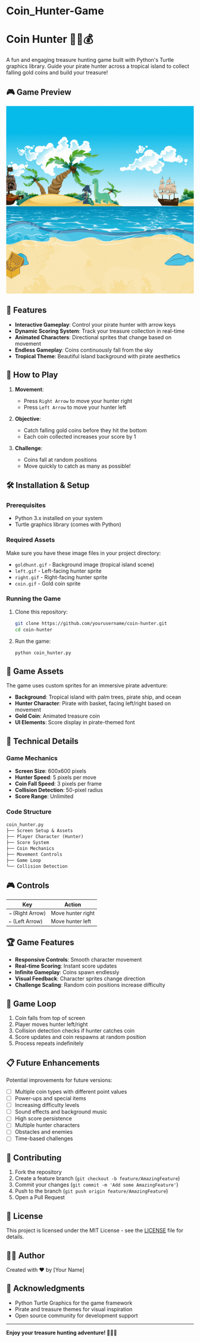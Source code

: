 # Coin_Hunter-Game

# Coin Hunter 🏴‍☠️💰

A fun and engaging treasure hunting game built with Python's Turtle graphics library. Guide your pirate hunter across a tropical island to collect falling gold coins and build your treasure!

## 🎮 Game Preview

![Game Screenshot](goldhunt.gif)

## 🚀 Features

- **Interactive Gameplay**: Control your pirate hunter with arrow keys
- **Dynamic Scoring System**: Track your treasure collection in real-time
- **Animated Characters**: Directional sprites that change based on movement
- **Endless Gameplay**: Coins continuously fall from the sky
- **Tropical Theme**: Beautiful island background with pirate aesthetics

## 🎯 How to Play

1. **Movement**: 
   - Press `Right Arrow` to move your hunter right
   - Press `Left Arrow` to move your hunter left

2. **Objective**: 
   - Catch falling gold coins before they hit the bottom
   - Each coin collected increases your score by 1

3. **Challenge**: 
   - Coins fall at random positions
   - Move quickly to catch as many as possible!

## 🛠️ Installation & Setup

### Prerequisites
- Python 3.x installed on your system
- Turtle graphics library (comes with Python)

### Required Assets
Make sure you have these image files in your project directory:
- `goldhunt.gif` - Background image (tropical island scene)
- `left.gif` - Left-facing hunter sprite
- `right.gif` - Right-facing hunter sprite  
- `coin.gif` - Gold coin sprite

### Running the Game
1. Clone this repository:
   ```bash
   git clone https://github.com/yourusername/coin-hunter.git
   cd coin-hunter
   ```

2. Run the game:
   ```bash
   python coin_hunter.py
   ```

## 🎨 Game Assets

The game uses custom sprites for an immersive pirate adventure:
- **Background**: Tropical island with palm trees, pirate ship, and ocean
- **Hunter Character**: Pirate with basket, facing left/right based on movement
- **Gold Coin**: Animated treasure coin
- **UI Elements**: Score display in pirate-themed font

## 🔧 Technical Details

### Game Mechanics
- **Screen Size**: 600x600 pixels
- **Hunter Speed**: 5 pixels per move
- **Coin Fall Speed**: 3 pixels per frame
- **Collision Detection**: 50-pixel radius
- **Score Range**: Unlimited

### Code Structure
```
coin_hunter.py
├── Screen Setup & Assets
├── Player Character (Hunter)
├── Score System
├── Coin Mechanics  
├── Movement Controls
├── Game Loop
└── Collision Detection
```

## 🎮 Controls

| Key | Action |
|-----|--------|
| `→` (Right Arrow) | Move hunter right |
| `←` (Left Arrow) | Move hunter left |

## 🏆 Game Features

- **Responsive Controls**: Smooth character movement
- **Real-time Scoring**: Instant score updates
- **Infinite Gameplay**: Coins spawn endlessly
- **Visual Feedback**: Character sprites change direction
- **Challenge Scaling**: Random coin positions increase difficulty

## 🔄 Game Loop

1. Coin falls from top of screen
2. Player moves hunter left/right
3. Collision detection checks if hunter catches coin
4. Score updates and coin respawns at random position
5. Process repeats indefinitely

## 📋 Future Enhancements

Potential improvements for future versions:
- [ ] Multiple coin types with different point values
- [ ] Power-ups and special items
- [ ] Increasing difficulty levels
- [ ] Sound effects and background music
- [ ] High score persistence
- [ ] Multiple hunter characters
- [ ] Obstacles and enemies
- [ ] Time-based challenges

## 🤝 Contributing

1. Fork the repository
2. Create a feature branch (`git checkout -b feature/AmazingFeature`)
3. Commit your changes (`git commit -m 'Add some AmazingFeature'`)
4. Push to the branch (`git push origin feature/AmazingFeature`)
5. Open a Pull Request

## 📝 License

This project is licensed under the MIT License - see the [LICENSE](LICENSE) file for details.

## 👨‍💻 Author

Created with ❤️ by [Your Name]

## 🙏 Acknowledgments

- Python Turtle Graphics for the game framework
- Pirate and treasure themes for visual inspiration
- Open source community for development support

---

**Enjoy your treasure hunting adventure! 🏴‍☠️⚓**
